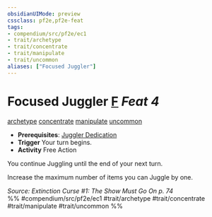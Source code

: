 ```yaml
---
obsidianUIMode: preview
cssclass: pf2e,pf2e-feat
tags:
- compendium/src/pf2e/ec1
- trait/archetype
- trait/concentrate
- trait/manipulate
- trait/uncommon
aliases: ["Focused Juggler"]
---
```

# Focused Juggler  [F](rules/core-rulebook/chapter-9-playing-the-game.md#Actions "Free Action") *Feat 4*  
[archetype](rules/traits/archetype.md "Archetype Feat Trait")  [concentrate](rules/traits/concentrate.md "Concentrate Action & Ability Trait")  [manipulate](rules/traits/manipulate.md "Manipulate General Trait")  [uncommon](rules/traits/uncommon.md "Uncommon Rarity Trait")  

- **Prerequisites**: [Juggler Dedication](compendium/feats/juggler-dedication-ec1.md)
- **Trigger** Your turn begins.
- **Activity** Free Action

You continue Juggling until the end of your next turn.

Increase the maximum number of items you can Juggle by one.

*Source: Extinction Curse #1: The Show Must Go On p. 74*  
%% #compendium/src/pf2e/ec1 #trait/archetype #trait/concentrate #trait/manipulate #trait/uncommon %%